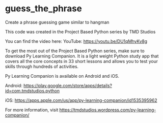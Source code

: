 # guess_the_phrase
Create a phrase guessing game similar to hangman

This code was created in the Project Based Python series by TMD Studios

You can find the video here:
YouTube: https://youtu.be/DU1qMhyKv8g

To get the most out of the Project Based Python series, make sure to download Py Learning Companion.  It is a light weight Python study app that covers all the core concepts in 33 short lessons and allows you to test your skills through hundreds of activities.

Py Learning Companion is available on Android and iOS.

Android:  https://play.google.com/store/apps/details?id=com.tmdstudios.python

iOS:  https://apps.apple.com/us/app/py-learning-companion/id1535395962

For more information, visit https://tmdstudios.wordpress.com/py-learning-companion/
